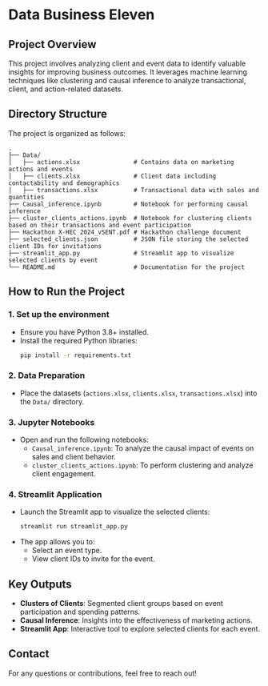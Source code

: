 # **Data Business Eleven**

## **Project Overview**
This project involves analyzing client and event data to identify valuable insights for improving business outcomes. It leverages machine learning techniques like clustering and causal inference to analyze transactional, client, and action-related datasets.

## **Directory Structure**
The project is organized as follows:

```
.
├── Data/
│   ├── actions.xlsx               # Contains data on marketing actions and events
│   ├── clients.xlsx               # Client data including contactability and demographics
│   ├── transactions.xlsx          # Transactional data with sales and quantities
├── Causal_inference.ipynb         # Notebook for performing causal inference
├── cluster_clients_actions.ipynb  # Notebook for clustering clients based on their transactions and event participation
├── Hackathon X-HEC 2024_vSENT.pdf # Hackathon challenge document
├── selected_clients.json          # JSON file storing the selected client IDs for invitations
├── streamlit_app.py               # Streamlit app to visualize selected clients by event
└── README.md                      # Documentation for the project
```

## **How to Run the Project**
### **1. Set up the environment**
- Ensure you have Python 3.8+ installed.
- Install the required Python libraries:
  ```bash
  pip install -r requirements.txt
  ```

### **2. Data Preparation**
- Place the datasets (`actions.xlsx`, `clients.xlsx`, `transactions.xlsx`) into the `Data/` directory.

### **3. Jupyter Notebooks**
- Open and run the following notebooks:
  - `Causal_inference.ipynb`: To analyze the causal impact of events on sales and client behavior.
  - `cluster_clients_actions.ipynb`: To perform clustering and analyze client engagement.

### **4. Streamlit Application**
- Launch the Streamlit app to visualize the selected clients:
  ```bash
  streamlit run streamlit_app.py
  ```
- The app allows you to:
  - Select an event type.
  - View client IDs to invite for the event.

## **Key Outputs**
- **Clusters of Clients**: Segmented client groups based on event participation and spending patterns.
- **Causal Inference**: Insights into the effectiveness of marketing actions.
- **Streamlit App**: Interactive tool to explore selected clients for each event.

## **Contact**
For any questions or contributions, feel free to reach out!
